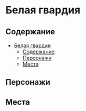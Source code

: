 # Белая гвардия

## Содержание

- [Белая гвардия](#белая-гвардия)
  - [Содержание](#содержание)
  - [Персонажи](#персонажи)
  - [Места](#места)

## Персонажи

## Места
